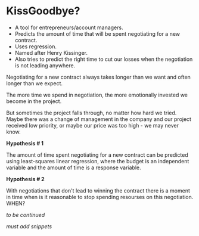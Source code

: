 # KissGoodbye?
* A tool for entrepreneurs/account managers.
* Predicts the amount of time that will be spent negotiating for a new contract. 
* Uses regression.
* Named after Henry Kissinger.
* Also tries to predict the right time to cut our losses when the negotiation is not leading anywhere.

Negotiating for a new contract always takes longer than we want and often longer than we expect.

The more time we spend in negotiation, the more emotionally invested we become in the project. 

But sometimes the project falls through, no matter how hard we tried. 
Maybe there was a change of management in the company and our project received low priority, or maybe our price was too high - 
we may never know.

**Hypothesis # 1**

The amount of time spent negotiating for a new contract can be predicted using least-squares linear regression,
where the budget is an independent variable and the amount of time is a response variable.

**Hypothesis # 2**

With negotiations that don't lead to winning the contract 
there is a moment in time when is it reasonable to stop spending resourses on this negotiation. 
WHEN?



*to be continued*

*must add snippets*

